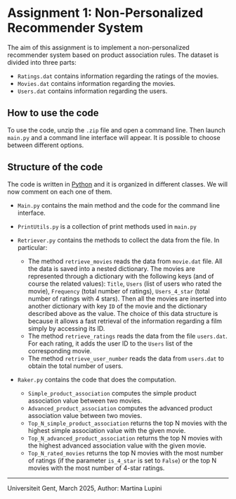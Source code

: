 # Assignment 1: Non-Personalized Recommender System

The aim of this assignment is to implement a non-personalized recommender system based on product association rules. The dataset is divided into three parts:

- `Ratings.dat` contains information regarding the ratings of the movies.
- `Movies.dat` contains information regarding the movies.
- `Users.dat` contains information regarding the users.

## How to use the code

To use the code, unzip the `.zip` file and open a command line. Then launch `main.py` and a command line interface will appear. It is possible to choose between different options.

## Structure of the code

The code is written in [Python](https://www.python.org/) and it is organized in different classes. We will now comment on each one of them.

- `Main.py` contains the main method and the code for the command line interface.
- `PrintUtils.py` is a collection of print methods used in `main.py`
- `Retriever.py` contains the methods to collect the data from the file. In particular:
    - The method `retrieve_movies` reads the data from `movie.dat` file. All the data is saved into a nested dictionary. The movies are represented through a dictionary with the following keys (and of course the related values): `Title`, `Users` (list of users who rated the movie), `Frequency` (total number of ratings), `Users_4_star` (total number of ratings with 4 stars). Then all the movies are inserted into another dictionary with key `ID` of the movie and the dictionary described above as the value. The choice of this data structure is because it allows a fast retrieval of the information regarding a film simply by accessing its ID.
    - The method `retrieve_ratings` reads the data from the file `users.dat`. For each rating, it adds the user ID to the `Users` list of the corresponding movie.
    - The method `retrieve_user_number` reads the data from `users.dat` to obtain the total number of users.

- `Raker.py` contains the code that does the computation.
    - `Simple_product_association` computes the simple product association value between two movies.
    - `Advanced_product_association` computes the advanced product association value between two movies.
    - `Top_N_simple_product_association` returns the top N movies with the highest simple association value with the given movie.
    - `Top_N_advanced_product_association` returns the top N movies with the highest advanced association value with the given movie.
    - `Top_N_rated_movies` returns the top N movies with the most number of ratings (if the parameter `is_4_star` is set to `False`) or the top N movies with the most number of 4-star ratings.

----
Universiteit Gent, March 2025, Author: Martina Lupini